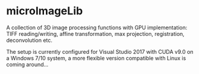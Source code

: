 # microImageLib
A collection of 3D image processing functions with GPU implementation: TIFF reading/writing, affine transformation, max projection, registration, deconvolution etc. 

The setup is currently configured for Visual Studio 2017 with CUDA v9.0 on a Windows 7/10 system, a more flexible version compatible with Linux is coming around...
